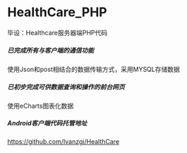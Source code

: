 # HealthCare_PHP
毕设：Healthcare服务器端PHP代码
##### 已完成所有与客户端的通信功能
使用Json和post相结合的数据传输方式，采用MYSQL存储数据
##### 已初步完成可供数据查询和操作的前台网页
使用eCharts图表化数据
##### Android客户端代码托管地址
https://github.com/Ivanzgj/HealthCare
